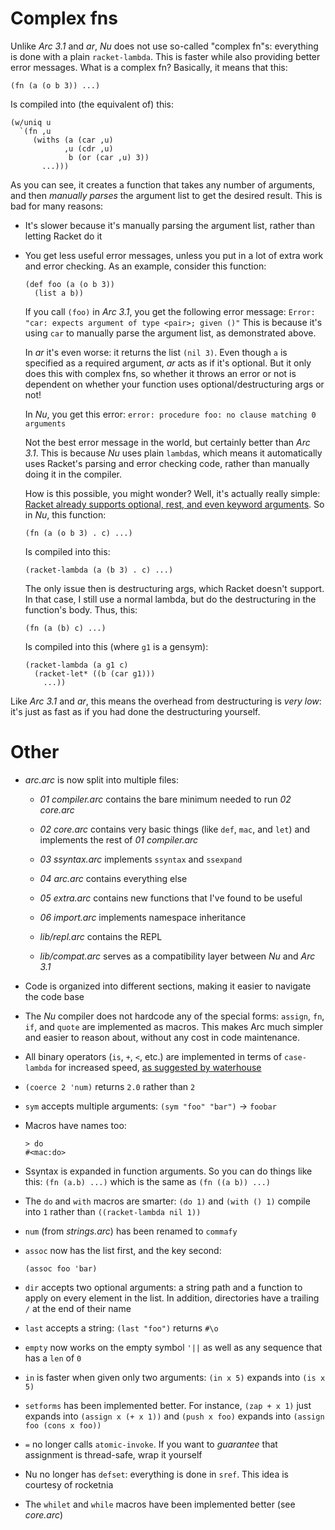 Complex fns
===========

Unlike _Arc 3.1_ and _ar_, _Nu_ does not use so-called "complex fn"s:
everything is done with a plain `racket-lambda`. This is faster while also
providing better error messages. What is a complex fn? Basically, it means
that this:

    (fn (a (o b 3)) ...)

Is compiled into (the equivalent of) this:

    (w/uniq u
      `(fn ,u
         (withs (a (car ,u)
                ,u (cdr ,u)
                 b (or (car ,u) 3))
           ...)))

As you can see, it creates a function that takes any number of arguments, and
then *manually parses* the argument list to get the desired result. This is
bad for many reasons:

*   It's slower because it's manually parsing the argument list, rather than
    letting Racket do it

*   You get less useful error messages, unless you put in a lot of extra work
    and error checking. As an example, consider this function:

        (def foo (a (o b 3))
          (list a b))

    If you call `(foo)` in _Arc 3.1_, you get the following error message:
    `Error: "car: expects argument of type <pair>; given ()"` This is because
    it's using `car` to manually parse the argument list, as demonstrated
    above.

    In _ar_ it's even worse: it returns the list `(nil 3)`. Even though `a` is
    specified as a required argument, _ar_ acts as if it's optional. But it
    only does this with complex fns, so whether it throws an error or not is
    dependent on whether your function uses optional/destructuring args or
    not!

    In _Nu_, you get this error: `error: procedure foo: no clause matching 0
    arguments`

    Not the best error message in the world, but certainly better than
    _Arc 3.1_. This is because _Nu_ uses plain `lambda`s, which means it
    automatically uses Racket's parsing and error checking code, rather than
    manually doing it in the compiler.

    How is this possible, you might wonder? Well, it's actually really simple:
    [Racket already supports optional, rest, and even keyword arguments](http://docs.racket-lang.org/guide/lambda.html).
    So in _Nu_, this function:

        (fn (a (o b 3) . c) ...)

    Is compiled into this:

        (racket-lambda (a (b 3) . c) ...)

    The only issue then is destructuring args, which Racket doesn't support.
    In that case, I still use a normal lambda, but do the destructuring in the
    function's body. Thus, this:

        (fn (a (b) c) ...)

    Is compiled into this (where `g1` is a gensym):

        (racket-lambda (a g1 c)
          (racket-let* ((b (car g1)))
            ...))

Like *Arc 3.1* and *ar*, this means the overhead from destructuring is
*very low*: it's just as fast as if you had done the destructuring yourself.


Other
=====

  * _arc.arc_ is now split into multiple files:

      * _01 compiler.arc_ contains the bare minimum needed to run _02 core.arc_
      * _02 core.arc_ contains very basic things (like `def`, `mac`, and `let`)
        and implements the rest of _01 compiler.arc_
      * _03 ssyntax.arc_ implements `ssyntax` and `ssexpand`
      * _04 arc.arc_ contains everything else
      * _05 extra.arc_ contains new functions that I've found to be useful
      * _06 import.arc_ implements namespace inheritance

      * _lib/repl.arc_ contains the REPL
      * _lib/compat.arc_ serves as a compatibility layer between _Nu_ and _Arc 3.1_

  * Code is organized into different sections, making it easier to navigate
    the code base

  * The _Nu_ compiler does not hardcode any of the special forms: `assign`,
    `fn`, `if`, and `quote` are implemented as macros. This makes Arc much
    simpler and easier to reason about, without any cost in code maintenance.

  * All binary operators (`is`, `+`, `<`, etc.) are implemented in terms of
    `case-lambda` for increased speed, [as suggested by waterhouse](https://sites.google.com/site/arclanguagewiki/arc-3_1/optimizations)

  * `(coerce 2 'num)` returns `2.0` rather than `2`

  * `sym` accepts multiple arguments: `(sym "foo" "bar")` -> `foobar`

  * Macros have names too:

        > do
        #<mac:do>

  * Ssyntax is expanded in function arguments. So you can do things like this:
    `(fn (a.b) ...)` which is the same as `(fn ((a b)) ...)`

  * The `do` and `with` macros are smarter: `(do 1)` and `(with () 1)` compile
    into `1` rather than `((racket-lambda nil 1))`

  * `num` (from _strings.arc_) has been renamed to `commafy`

  * `assoc` now has the list first, and the key second:

        (assoc foo 'bar)

  * `dir` accepts two optional arguments: a string path and a function to
    apply on every element in the list. In addition, directories have a
    trailing `/` at the end of their name

  * `last` accepts a string: `(last "foo")` returns `#\o`

  * `empty` now works on the empty symbol `'||` as well as any sequence that
    has a `len` of `0`

  * `in` is faster when given only two arguments: `(in x 5)` expands into
    `(is x 5)`

  * `setforms` has been implemented better. For instance, `(zap + x 1)` just
    expands into `(assign x (+ x 1))` and `(push x foo)` expands into
    `(assign foo (cons x foo))`

  * `=` no longer calls `atomic-invoke`. If you want to *guarantee* that
    assignment is thread-safe, wrap it yourself

  * Nu no longer has `defset`: everything is done in `sref`. This idea is
    courtesy of rocketnia

  * The `whilet` and `while` macros have been implemented better (see _core.arc_)
